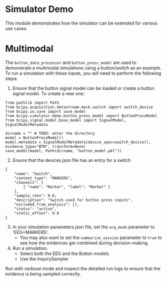 # Simulator Demo

This module demonstrates how the simulator can be extended for various use cases.


# Multimodal

The `button_data_processor` and `button_press_model` are used to demonstrate a multimodal simulations using a button/switch as an example. To run a simulation with these inputs, you will need to perform the following steps:

1. Ensure that the button signal model can be loaded or create a button signal model. To create a new one:

```
from pathlib import Path
from bcipy.acquisition.datastream.mock.switch import switch_device
from bcipy.io.save import save_model
from bcipy.simulator.demo.button_press_model import ButtonPressModel
from bcipy.signal.model.base_model import SignalModel, SignalModelMetadata

dirname = "" # TODO: enter the directory
model = ButtonPressModel()
model.metadata = SignalModelMetadata(device_spec=switch_device(), evidence_type="BTN", transform=None)
save_model(model, Path(dirname, "button_model.pkl"))
```
2. Ensure that the devices.json file has an entry for a switch

```
{
    "name": "Switch",
    "content_type": "MARKERS",
    "channels": [
        { "name": "Marker", "label": "Marker" }
    ],
    "sample_rate": 0.0,
    "description": "Switch used for button press inputs",
    "excluded_from_analysis": [],
    "status": "active",
    "static_offset": 0.0
}
```

3. In your simulation parameters.json file, set the `acq_mode` parameter to 'EEG+MARKERS'.
    - You may also want to set the `summarize_session` parameter to `true` to see how the evidences get combined during decision-making.
4. Run a simulation.
    - Select both the EEG and the Button models
    - Use the InquirySampler

Run with verbose mode and inspect the detailed run logs to ensure that the evidence is being sampled correctly.